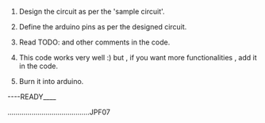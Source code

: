 1) Design the circuit as per the 'sample circuit'.

2) Define the arduino pins as per the designed circuit.

3) Read TODO: and other comments in the code.

4) This code works very well :) but , if you want more functionalities , add it in the code.

5) Burn it into arduino.


----READY____


.........................................JPF07
